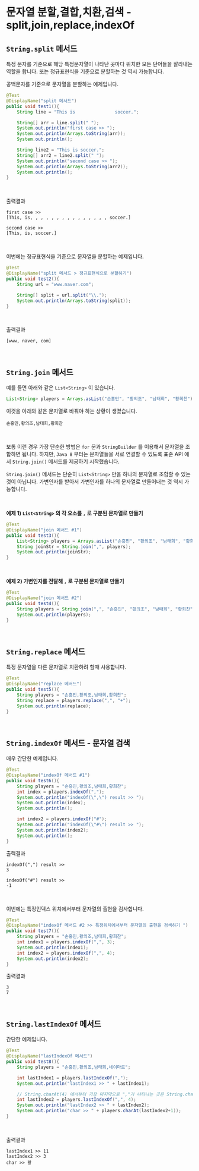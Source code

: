 # 문자열 분할,결합,치환,검색 - split,join,replace,indexOf

## `String.split` 메서드 

특정 문자를 기준으로 해당 특정문자열이 나타난 곳마다 위치한 모든 단어들을 잘라내는 역할을 합니다. 또는 정규표현식을 기준으로 분할하는 것 역시 가능합니다.<br>

공백문자를 기준으로 문자열을 분할하는 예제입니다.

```java
@Test
@DisplayName("split 메서드")
public void test1(){
    String line = "This is               soccer.";

    String[] arr = line.split(" ");
    System.out.println("first case >> ");
    System.out.println(Arrays.toString(arr));
    System.out.println();

    String line2 = "This is soccer.";
    String[] arr2 = line2.split(" ");
    System.out.println("second case >> ");
    System.out.println(Arrays.toString(arr2));
    System.out.println();
}
```

<br>

출력결과

```plain
first case >> 
[This, is, , , , , , , , , , , , , , , soccer.]

second case >> 
[This, is, soccer.]
```

<br>



이번에는 정규표현식을 기준으로 문자열을 분할하는 예제입니다.

```java
@Test
@DisplayName("split 메서드 > 정규표현식으로 분할하기")
public void test2(){
    String url = "www.naver.com";

    String[] split = url.split("\\.");
    System.out.println(Arrays.toString(split));
}
```

<br>

출력결과

```plain
[www, naver, com]
```

<br>

## `String.join` 메서드 

예를 들면 아래와 같은 `List<String>` 이 있습니다.

```java
List<String> players = Arrays.asList("손흥민", "황의조", "남태희", "황희찬");
```

이것을 아래와 같은 문자열로 바꿔야 하는 상황이 생겼습니다.

```plain
손흥민,황의조,남태희,황희찬
```

<br>

보통 이런 경우 가장 단순한 방법은 `for` 문과 `StringBuilder` 를 이용해서 문자열을 조합하면 됩니다. 하지만, `Java 8` 부터는 문자열들을 서로 연결할 수 있도록 표준 API 에서 `String.join()` 메서드를 제공하기 시작했습니다.<br>

`String.join()` 메서드는 단순히 `List<String>` 만을 하나의 문자열로 조합할 수 있는 것이 아닙니다. 가변인자를 받아서 가변인자를 하나의 문자열로 만들어내는 것 역시 가능합니다.<br>

<br>

**예제 1) `List<String>` 의 각 요소를 `,` 로 구분된 문자열로 만들기**<br>

```java
@Test
@DisplayName("join 메서드 #1")
public void test3(){
    List<String> players = Arrays.asList("손흥민", "황의조", "남태희", "황희찬");
    String joinStr = String.join(",", players);
    System.out.println(joinStr);
}
```

<br>

**예제 2) 가변인자를 전달해 `,` 로 구분된 문자열로 만들기**<br>

```java
@Test
@DisplayName("join 메서드 #2")
public void test4(){
    String players = String.join(",", "손흥민", "황의조", "남태희", "황희찬");
    System.out.println(players);
}
```

<br>

## `String.replace` 메서드

특정 문자열을 다른 문자열로 치환하려 할때 사용합니다. 

```java
@Test
@DisplayName("replace 메서드")
public void test5(){
    String players = "손흥민,황의조,남태희,황희찬";
    String replace = players.replace(",", "+");
    System.out.println(replace);
}
```

<br>

## `String.indexOf` 메서드 - 문자열 검색

매우 간단한 예제입니다.

```java
@Test
@DisplayName("indexOf 메서드 #1")
public void test6(){
    String players = "손흥민,황의조,남태희,황희찬";
    int index = players.indexOf(",");
    System.out.println("indexOf(\",\") result >> ");
    System.out.println(index);
    System.out.println();

    int index2 = players.indexOf("#");
    System.out.println("indexOf(\"#\") result >> ");
    System.out.println(index2);
    System.out.println();
}
```

출력결과

```plain
indexOf(",") result >> 
3

indexOf("#") result >> 
-1
```

<br>

이번에는 특정인덱스 위치에서부터 문자열의 출현을 검사합니다.

```java
@Test
@DisplayName("indexOf 메서드 #2 >> 특정위치에서부터 문자열의 출현을 검색하기 ")
public void test7(){
    String players = "손흥민,황의조,남태희,황희찬";
    int index1 = players.indexOf(",", 3);
    System.out.println(index1);
    int index2 = players.indexOf(",", 4);
    System.out.println(index2);
}
```

출력결과

```plain
3
7
```

<br>

## `String.lastIndexOf` 메서드

간단한 예제입니다.

```java
@Test
@DisplayName("lastIndexOf 메서드")
public void test8(){
    String players = "손흥민,황의조,남태희,네이마르";

    int lastIndex1 = players.lastIndexOf(",");
    System.out.println("lastIndex1 >> " + lastIndex1);

    // String.charAt(4) 에서부터 가장 마지막으로 ","가 나타나는 곳은 String.charAt(3) 이다.
    int lastIndex2 = players.lastIndexOf(",", 4);
    System.out.println("lastIndex2 >> " + lastIndex2);
    System.out.println("char >> " + players.charAt(lastIndex2+1));
}
```

<br>

출력결과

```plain
lastIndex1 >> 11
lastIndex2 >> 3
char >> 황
```

<br>















